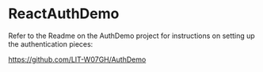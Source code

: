 # ReactAuthDemo

Refer to the Readme on the AuthDemo project for instructions on setting up the authentication pieces:

https://github.com/LIT-W07GH/AuthDemo
